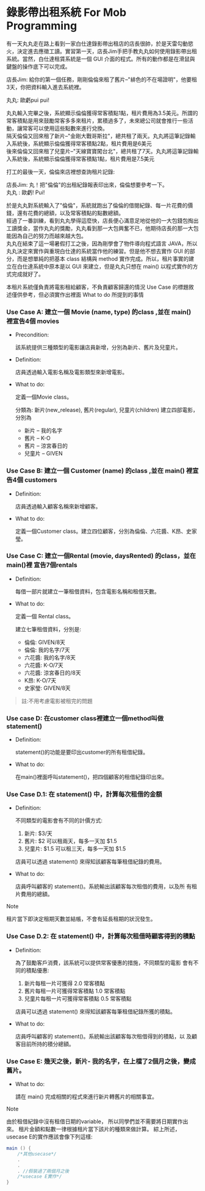 # 錄影帶出租系統 For Mob Programming

有一天丸丸走在路上看到一家白仕達錄影帶出租店的店長很帥，於是天雷勾動慾火，決定進去應徵工讀。實習第一天，店長Jim手把手教丸丸如何使用錄影帶出租系統。當然，白仕達租賃系統是一個 GUI 介面的程式。所有的動作都是在滑鼠與鍵盤的操作底下可以完成。

店長Jim: 給你的第一個任務，剛剛倫倫來租了舊片–"緋色的不在場證明"，他要租3天，你把資料輸入進去系統裡。

丸丸: 歐虧pui pui! 

丸丸輸入完畢之後，系統顯示倫倫獲得常客積點1點，租片費用為3.5美元。所謂的常客積點是用來鼓勵常客多多來租片，累積過多了，未來總公司就會推行一些活動，讓常客可以使用這些點數來進行兌換。  
隔天倫倫又回來租了新片–"金剛大戰哥斯拉"，總共租了兩天。丸丸將這筆記錄輸入系統後，系統顯示倫倫獲得常客積點2點，租片費用是6美元  
後來倫倫又回來租了兒童片–"天線寶寶闖台北"，總共租了7天。丸丸將這筆記錄輸入系統後，系統顯示倫倫獲得常客積點1點，租片費用是7.5美元

打工的最後一天，倫倫來店裡想查詢租片記錄:

店長Jim: 丸！把"倫倫"的出租紀錄報表印出來，倫倫想要參考一下。  
丸丸 : 歐虧! Pui!

於是丸丸對系統輸入了"倫倫"，系統就跑出了倫倫的借閱紀錄、每一片花費的價錢，還有花費的總額，以及常客積點的點數總額。  
經過了一番訓練，看到丸丸學得這麼快，店長便心滿意足地從他的一大包錢包掏出工讀獎金，當作丸丸的獎勵，丸丸看到那一大包興奮不已，他期待店長的那一大包能因為自己的努力而越來越大包。  
丸丸在結束了這一場暑假打工之後，因為剛學會了物件導向程式語言 JAVA，所以丸丸決定來實作與重現白仕達的系統當作他的練習。但是他不想去實作 GUI 的部分，而是想單純的把基本 class 結構與 method 實作完成。所以，租片事實的建立在白仕達系統中原本是以 GUI 來建立，但是丸丸只想在 main() 以程式實作的方式完成就好了。

本租片系統僅負責將電影租給顧客，不負責顧客歸還的情況 Use Case 的標題敘述僅供參考，但必須實作出裡面 What to do 所提到的事情

### Use Case A: 建立一個 Movie (name, type) 的class ,並在 main() 裡宣告4個 movies

- Precondition: 
  
    該系統提供三種類型的電影讓店員新增，分別為新片、舊片及兒童片。
- Definition: 
    
    店員透過輸入電影名稱及電影類型來新增電影。
- What to do:
  
    定義一個Movie class。
    
    分類為: 新片(new_release), 舊片(regular), 兒童片(children) 建立四部電影，分別為
    - 新片 – 我的名字
    - 舊片 – K-O
    - 舊片 – 涼宮春日的
    - 兒童片 – GIVEN

### Use Case B: 建立一個 Customer (name) 的class ,並在 main() 裡宣告4個 customers

- Definition: 
  
    店員透過輸入顧客名稱來新增顧客。
- What to do:
  
    定義一個Customer class。建立四位顧客，分別為倫倫、六花醬、K昂、史家瑩。

### Use Case C: 建立一個Rental (movie, daysRented) 的class，並在main()裡 宣告7個rentals

- Definition: 
  
    每借一部片就建立一筆租借資料，包含電影名稱和租借天數。
- What to do: 
  
    定義一個 Rental class。

    建立七筆租借資料，分別是:
    - 倫倫: GIVEN/8天
    - 倫倫: 我的名字/7天
    - 六花醬: 我的名字/8天
    - 六花醬: K-O/7天
    - 六花醬: 涼宮春日的/8天
    - K昂: K-O/7天
    - 史家瑩: GIVEN/8天

> 註:不用考慮電影被租完的問題

### Use case D: 在customer class裡建立一個method叫做statement()

- Definition: 

    statement()的功能是要印出customer的所有租借紀錄。
- What to do: 
  
    在main()裡面呼叫statement()，把四個顧客的租借紀錄印出來。



### Use Case D.1: 在 statement() 中，計算每次租借的金額 

- Definition:  

  不同類型的電影會有不同的計價方式:
  1. 新片: $3/天
  2. 舊片: $2 可以租兩天，每多一天加 $1.5 
  3. 兒童片: $1.5 可以租三天，每多一天加 $1.5

    店員可以透過 statement() 來得知該顧客每筆租借紀錄的費用。 
- What to do:

    店員呼叫顧客的 statement()。系統輸出該顧客每次租借的費用，以及所 有租片費用的總額。

> [!NOTE]
> 租片當下即決定租期天數並結帳，不會有延長租期的狀況發生。


### Use Case D.2: 在 statement() 中，計算每次租借時顧客得到的積點 

- Definition:

    為了鼓勵客戶消費，該系統可以提供常客優惠的措施，不同類型的電影 會有不同的積點優惠:
    1. 新片每租一片可獲得 2.0 常客積點
    2. 舊片每租一片可獲得常客積點 1.0 常客積點
    3. 兒童片每租一片可獲得常客積點 0.5 常客積點
   
    店員可以透過 statement() 來得知該顧客每筆租借紀錄所獲的積點。 
- What to do:

    店員呼叫顧客的 statement()。系統輸出該顧客每次租借得到的積點，以 及顧客目前所持的積分總額。


### Use Case E: 幾天之後，新片- 我的名字，在上檔了2個月之後，變成舊片。

- What to do:
    
    請在 main() 完成相關的程式來進行新片轉舊片的相關事宜。


> [!NOTE]
> 由於租借紀錄中沒有租借日期的variable， 所以同學們並不需要將日期實作出來。 租片金額和點數一律根據租片當下該片的種類來做計算。 綜上所述，usecase E的實作應該會像下列這樣:
> 
> ```java
> main () { 
>     /*其他usecase*/
>     .
>     .
>     . //假裝過了兩個月之後
>     /*usecase E實作*/ 
> }
> ```